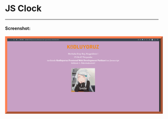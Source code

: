 <div style = "border-style: none; border-color: coral;
  border-width: 3px;">
<h1>JS Clock</h1>
<hr/>

<h4 >Screenshot:</h4>


<img style = "width:auto; length:auto; border-style: outset; border-color: coral;
  border-width: 7px; " src="img/Js-clock.jpg" alt="Patika.dev" width="160">
</div>
